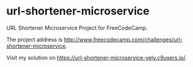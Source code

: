 # url-shortener-microservice
URL Shortener Microservice Project for FreeCodeCamp.

The project address is <http://www.freecodecamp.com/challenges/url-shortener-microservice>.

Visit my solution on <https://url-shortener-microservice-yely.c9users.io/>.